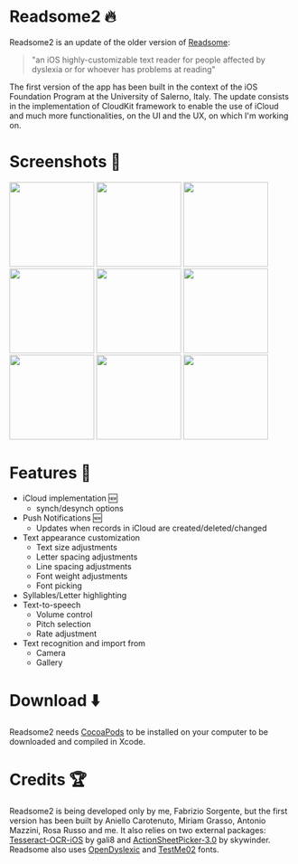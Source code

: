 # Readsome2 :fire:
Readsome2 is an update of the older version of <a href="https://github.com/NelloCarotenuto/Readsome">Readsome</a>:
>"an iOS highly-customizable text reader for people affected by dyslexia or for whoever has problems at reading"

The first version of the app has been built in the context of the iOS Foundation Program at the University of Salerno, Italy.
The update consists in the implementation of CloudKit framework to enable the use of iCloud and much more functionalities, on the UI and the UX, on which I'm working on.

# Screenshots :iphone:
<img src="/media/IMG_0014.png" width="150"> <img src="/media/IMG_0015.png" width="150"> <img src="/media/IMG_0016.png" width="150"> <img src="/media/IMG_0017.png" width="150"> <img src="/media/IMG_0018.png" width="150">
<img src="/media/IMG_0019.png" width="150"> <img src="/media/IMG_0020.png" width="150"> <img src="/media/IMG_0021.png" width="150"> <img src="/media/IMG_0022.png" width="150">

# Features :pencil:
* iCloud implementation  :new:
  * synch/desynch options
* Push Notifications     :new:
  * Updates when records in iCloud are created/deleted/changed
* Text appearance customization
  * Text size adjustments
  * Letter spacing adjustments
  * Line spacing adjustments
  * Font weight adjustments
  * Font picking
* Syllables/Letter highlighting
* Text-to-speech
  * Volume control
  * Pitch selection
  * Rate adjustment
* Text recognition and import from
  * Camera
  * Gallery

# Download :arrow_down:
Readsome2 needs <a href="https://cocoapods.org">CocoaPods</a> to be installed on your computer to be downloaded and compiled in Xcode.

# Credits :trophy:
Readsome2 is being developed only by me, Fabrizio Sorgente, but the first version has been built by Aniello Carotenuto, Miriam Grasso, Antonio Mazzini, Rosa Russo and me. It also relies on two external packages: <a href="https://github.com/gali8/Tesseract-OCR-iOS">Tesseract-OCR-iOS</a> by gali8 and <a href="https://github.com/skywinder/ActionSheetPicker-3.0">ActionSheetPicker-3.0</a> by skywinder.
Readsome also uses <a href="https://opendyslexic.org">OpenDyslexic</a> and <a href="https://github.com/molotro/TestMe02">TestMe02</a> fonts.

